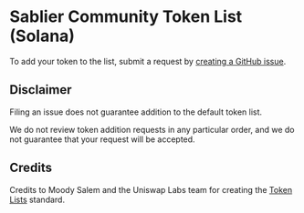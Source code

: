 # Sablier Community Token List (Solana)

To add your token to the list, submit a request by
[creating a GitHub issue](https://github.com/sablier-labs/community-token-list-solana/issues/new?assignees=&labels=token+request&template=token-request.md&title=Add+%7BTOKEN_SYMBOL%7D%3A+%7BTOKEN_NAME%7D).

## Disclaimer

Filing an issue does not guarantee addition to the default token list.

We do not review token addition requests in any particular order, and we do not guarantee that your request will be
accepted.

## Credits

Credits to Moody Salem and the Uniswap Labs team for creating the [Token Lists](https://github.com/Uniswap/token-lists)
standard.
